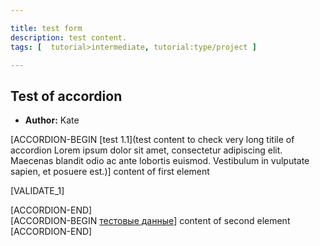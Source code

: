 ```yaml
---

title: test form
description: test content.
tags: [  tutorial>intermediate, tutorial:type/project ]

---
```


## Test of accordion
  - **Author:** Kate
  
[ACCORDION-BEGIN [test 1.1](test content to check very long titile of accordion Lorem ipsum dolor sit amet, consectetur adipiscing elit. Maecenas blandit odio ac ante lobortis euismod. Vestibulum in vulputate sapien, et posuere est.)]
content of first element

[VALIDATE_1]

[ACCORDION-END]   
[ACCORDION-BEGIN [тестовые данные]()]
content of second element
[ACCORDION-END]
